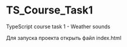 # TS_Course_Task1
TypeScript course task 1 - Weather sounds

Для запуска проекта открыть файл index.html
